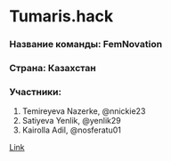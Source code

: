 # Tumaris.hack

### Название команды: FemNovation

### Страна: Казахстан

### Участники:

1. Temireyeva Nazerke, @nnickie23
2. Satiyeva Yenlik, @yenlik29
3. Kairolla Adil, @nosferatu01

[Link](https://fem-novation.surge.sh/)
